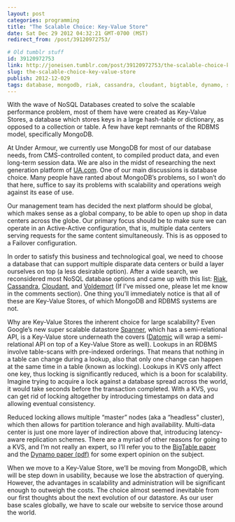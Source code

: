 ```yaml
---
layout: post
categories: programming
title: "The Scalable Choice: Key-Value Store"
date: Sat Dec 29 2012 04:32:21 GMT-0700 (MST)
redirect_from: /post/39120972753/

# Old tumblr stuff
id: 39120972753
link: http://joneisen.tumblr.com/post/39120972753/the-scalable-choice-key-value-store
slug: the-scalable-choice-key-value-store
publish: 2012-12-029
tags: database, mongodb, riak, cassandra, cloudant, bigtable, dynamo, scalability, multi-datacenter, voldemort, nosql, rdbms, key-value store
---
```



With the wave of NoSQL Databases created to solve the scalable performance problem, most of them have were created as Key-Value Stores, a database which stores keys in a large hash-table or dictionary, as opposed to a collection or table. A few have kept remnants of the RDBMS model, specifically MongoDB.

At Under Armour, we currently use MongoDB for most of our database needs, from CMS-controlled content, to compiled product data, and even long-term session data. We are also in the midst of researching the next generation platform of [UA.com](http://ua.com). One of our main discussions is database choice. Many people have ranted about MongoDB’s problems, so I won’t do that here, suffice to say its problems with scalability and operations weigh against its ease of use.

Our management team has decided the next platform should be global, which makes sense as a global company, to be able to open up shop in data centers across the globe. Our primary focus should be to make sure we can operate in an Active-Active configuration, that is, multiple data centers serving requests for the same content simultaneously. This is as opposed to a Failover configuration.

In order to satisfy this business and technological goal, we need to choose a database that can support multiple disparate data centers or build a layer ourselves on top (a less desirable option). After a wide search, we reconsidered most NoSQL database options and came up with this list: [Riak](http://basho.com/products/riak-overview/), [Cassandra](http://cassandra.apache.org), [Cloudant](http://cloudant.com), and [Voldemort](http://www.project-voldemort.com/voldemort/) (If I’ve missed one, please let me know in the comments section). One thing you’ll immediately notice is that all of these are Key-Value Stores, of which MongoDB and RDBMS systems are not.

Why are Key-Value Stores the inherent choice for large scalability? Even Google’s new super scalable datastore [Spanner](http://research.google.com/archive/spanner.html), which has a semi-relational API, is a Key-Value store underneath the covers ([Datomic](http://www.datomic.com/overview.html) will wrap a semi-relational API on top of a Key-Value Store as well). Lookups in an RDBMS involve table-scans with pre-indexed orderings. That means that nothing in a table can change during a lookup, also that only one change can happen at the same time in a table (known as locking). Lookups in KVS only affect one key, thus locking is significantly reduced, which is a boon for scalability. Imagine trying to acquire a lock against a database spread across the world, it would take seconds before the transaction completed. With a KVS, you can get rid of locking altogether by introducing timestamps on data and allowing eventual consistency.

Reduced locking allows multiple “master” nodes (aka a “headless” cluster), which then allows for partition tolerance and high availability. Multi-data center is just one more layer of indirection above that, introducing latency-aware replication schemes. There are a myriad of other reasons for going to a KVS, and I’m not really an expert, so I’ll refer you to the [BigTable paper](http://research.google.com/archive/bigtable.html) and the [Dynamo paper (pdf)](http://www.allthingsdistributed.com/files/amazon-dynamo-sosp2007.pdf) for some expert opinion on the subject.

When we move to a Key-Value Store, we’ll be moving from MongoDB, which will be step down in usability, because we lose the abstraction of querying. However, the advantages in scalability and administration will be significant enough to outweigh the costs. The choice almost seemed inevitable from our first thoughts about the next evolution of our datastore. As our user base scales globally, we have to scale our website to service those around the world.
